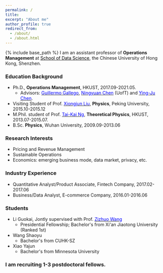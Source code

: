 ```yaml
---
permalink: /
title: 
excerpt: "About me"
author_profile: true
redirect_from: 
  - /about/
  - /about.html
---
```


{% include base_path %}
I am an assistant professor of **Operations Management** at  <a href="https://sds.cuhk.edu.cn/" target="_blank"><span style="color:black">School of Data Science</span></a>, the Chinese University of Hong Kong, Shenzhen. 


### Education Background
* Ph.D., **Operations Management**, HKUST, 2017.09-2021.05. 
  - Advisors: <a href="https://ieda.ust.hk/dfaculty/ggallego/" target="_blank"><span style="color:blue">Guillermo Gallego</span></a>, <a href="http://individual.utoronto.ca/ningyuanchen/" target="_blank"><span style="color:blue">Ningyuan Chen</span></a> (UofT) and <a href="https://imchen.people.ust.hk/" target="_blank"><span style="color:blue">Ying-Ju Chen</span></a>.
* Visiting Student of Prof. <a href="https://icqm.pku.edu.cn/yw/directory/faculty/237465.htm" target="_blank"><span style="color:blue">Xiongjun Liu</span></a>, **Physics**, Peking University, 2015.10-2015.12
* M.Phil. student of Prof. <a href="http://physics.ust.hk/eng/people_detail.php?pplcat=1&id=7" target="_blank"><span style="color:blue">Tai-Kai Ng</span></a>, **Theoretical Physics**, HKUST, 2013.07-2015.07. 
* B.Sc. **Physics**, Wuhan University, 2009.09-2013.06

### Research Interests
* Pricing and Revenue Management
* Sustainable Operations 
* Economics: emerging business mode, data market, privacy, etc. 

### Industry Experience
* Quantitative Analyst/Product Associate, Fintech Company, 2017.02-2017.06
* Business/Data Analyst, E-commerce Company, 2016.01-2016.06

### Students 
* Li Guokai, Jontly supervised with Prof. <a href="https://mypage.cuhk.edu.cn/academics/wangzizhuo/" target="_blank"><span style="color:blue">Zizhuo Wang</span></a>
  - Presidential Fellowship; Bachelor's from Xi'an Jiaotong University (Ranked 1st)
* Wang Shaoyu
  - Bachelor's from CUHK-SZ
* Xiao Yajun 
  - Bachelor's from Minnesota University

### I am recruiting 1-3 postdoctoral fellows.






